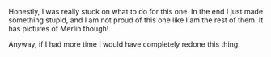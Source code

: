 Honestly, I was really stuck on what to do for this one. In the end I just made something stupid, and I am not proud of this one like I am the rest of them. It has pictures of Merlin though! 

Anyway, if I had more time I would have completely redone this thing.